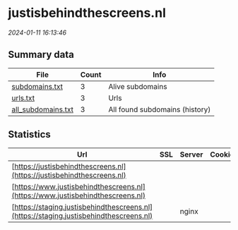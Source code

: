 # justisbehindthescreens.nl
*2024-01-11 16:13:46*
## Summary data
| File       | Count | Info |
|------------|-------|------|
|[subdomains.txt](/data/justisbehindthescreens.nl/subdomains.txt)|3|Alive subdomains|
|[urls.txt](/data/justisbehindthescreens.nl/urls.txt)|3|Urls|
|[all_subdomains.txt](/data/justisbehindthescreens.nl/all_subdomains.txt)|3|All found subdomains (history)|
## Statistics
| Url | SSL | Server | Cookie | HSTS | CSP | XFO | XXP | RP | Tech |Title |
|------------|-------|------|------|------|------|------|------|------|------|------|
|[https://justisbehindthescreens.nl](https://justisbehindthescreens.nl)| || | | | | | 3:white_check_mark: |||
|[https://www.justisbehindthescreens.nl](https://www.justisbehindthescreens.nl)| || | | | | | 3:white_check_mark: |||
|[https://staging.justisbehindthescreens.nl](https://staging.justisbehindthescreens.nl)| |nginx| | | | | | 3:white_check_mark: |Nginx UIKit|mei 2022 | Justi...|